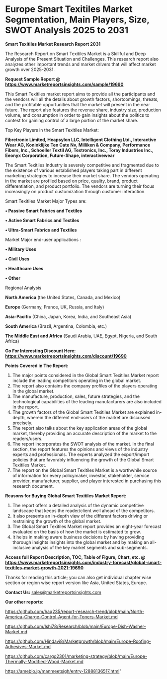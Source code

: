 # Europe Smart Texitiles Market Segmentation, Main Players, Size, SWOT Analysis 2025 to 2031

<strong>Smart Texitiles Market Research Report 2031</strong>

The Research Report on Smart Texitiles Market is a Skillful and Deep Analysis of the Present Situation and Challenges. This research report also analyzes other important trends and market drivers that will affect market growth over 2025-2031.

<strong>Request Sample Report @ <a href=https://www.marketreportsinsights.com/sample/19690>https://www.marketreportsinsights.com/sample/19690</a></strong>

This Smart Texitiles market report aims to provide all the participants and the vendors will all the details about growth factors, shortcomings, threats, and the profitable opportunities that the market will present in the near future. The report also features the revenue share, industry size, production volume, and consumption in order to gain insights about the politics to contest for gaining control of a large portion of the market share.

Top Key Players in the Smart Texitiles Market:

<strong>Fibretronic Limited, Heapsylon LLC, Intelligent Clothing Ltd., Interactive Wear AG, Koninklijke Ten Cate Nv, Milliken & Company, Performance Fibers, Inc., Schoeller Textil AG, Textronics, Inc., Toray Industries Inc., Eeonyx Corporation, Future-Shape, interactivewear</strong>

The Smart Texitiles Industry is severely competitive and fragmented due to the existence of various established players taking part in different marketing strategies to increase their market share. The vendors operating in the market are profiled based on price, quality, brand, product differentiation, and product portfolio. The vendors are turning their focus increasingly on product customization through customer interaction.

Smart Texitiles Market Major Types are:

<strong>• Passive Smart Fabrics and Textiles

• Active Smart Fabrics and Textiles

• Ultra-Smart Fabrics and Textiles</strong>

Market Major end-user applications :

<strong>• Military Uses

• Civil Uses

• Healthcare Uses

• Other</strong>

Regional Analysis

</u><strong><b>North America</b></strong> (the United States, Canada, and Mexico)

<strong><b>Europe </b></strong>(Germany, France, UK, Russia, and Italy)

<strong><b>Asia-Pacific</b></strong> (China, Japan, Korea, India, and Southeast Asia)

<strong><b>South America</b></strong> (Brazil, Argentina, Colombia, etc.)

<strong><b>The Middle East and Africa</b></strong> (Saudi Arabia, UAE, Egypt, Nigeria, and South Africa)

<strong>Go For Interesting Discount Here: <a href=https://www.marketreportsinsights.com/discount/19690>https://www.marketreportsinsights.com/discount/19690</a></strong>

<strong>Points Covered in The Report:</strong>
<ol>
  <li>The major points considered in the Global Smart Texitiles Market report include the leading competitors operating in the global market.</li>
  <li>The report also contains the company profiles of the players operating in the global market.</li>
  <li>The manufacture, production, sales, future strategies, and the technological capabilities of the leading manufacturers are also included in the report.</li>
  <li>The growth factors of the Global Smart Texitiles Market are explained in-depth, wherein the different end-users of the market are discussed precisely.</li>
  <li>The report also talks about the key application areas of the global market, thereby providing an accurate description of the market to the readers/users.</li>
  <li>The report incorporates the SWOT analysis of the market. In the final section, the report features the opinions and views of the industry experts and professionals. The experts analyzed the export/import policies that are favorably influencing the growth of the Global Smart Texitiles Market.</li>
  <li>The report on the Global Smart Texitiles Market is a worthwhile source of information for every policymaker, investor, stakeholder, service provider, manufacturer, supplier, and player interested in purchasing this research document.</li>
</ol>
<strong>Reasons for Buying Global Smart Texitiles Market Report:</strong>

<ol>
  <li>The report offers a detailed analysis of the dynamic competitive landscape that keeps the reader/client well ahead of the competitors.</li>
  <li>It also presents an in-depth view of the different factors driving or restraining the growth of the global market.</li>
  <li>The Global Smart Texitiles Market report provides an eight-year forecast evaluated on the basis of how the market is estimated to grow.</li>
  <li>It helps in making aware business decisions by having providing thorough insights insights into the global market and by making an all-inclusive analysis of the key market segments and sub-segments.</li>
</ol>
<strong>Access full Report Description, TOC, Table of Figure, Chart, etc. @ <a href=https://www.marketreportsinsights.com/industry-forecast/global-smart-texitiles-market-growth-2021-19690>https://www.marketreportsinsights.com/industry-forecast/global-smart-texitiles-market-growth-2021-19690</a></strong>


Thanks for reading this article; you can also get individual chapter wise section or region wise report version like Asia, United States, Europe.

<strong>Contact Us:</strong>
sales@marketreportsinsights.com

<strong>Our other reports:</strong>

<a href=https://github.com/haq235/report-research-trend/blob/main/North-America-Charge-Control-Agent-for-Toners-Market.md>https://github.com/haq235/report-research-trend/blob/main/North-America-Charge-Control-Agent-for-Toners-Market.md</a>

<a href=https://github.com/Ishi78/Research/blob/main/Europe-Dish-Washer-Market.md>https://github.com/Ishi78/Research/blob/main/Europe-Dish-Washer-Market.md</a>

<a href=https://github.com/Hindavi8/Marketgrowth/blob/main/Europe-Roofing-Adhesives-Market.md>https://github.com/Hindavi8/Marketgrowth/blob/main/Europe-Roofing-Adhesives-Market.md</a>

<a href=https://github.com/cargo2301/marketing-strategy/blob/main/Europe-Thermally-Modified-Wood-Market.md>https://github.com/cargo2301/marketing-strategy/blob/main/Europe-Thermally-Modified-Wood-Market.md</a>

<a href=https://ameblo.jp/manmeetsigh/entry-12888136517.html>https://ameblo.jp/manmeetsigh/entry-12888136517.html</a>"
